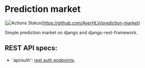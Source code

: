 # Prediction market

[![Actions Status](https://github.com/AverHLV/prediction-market/workflows/tests/badge.svg)(https://github.com/AverHLV/prediction-market)

Simple prediction market on django and django-rest-framework.

## REST API specs:
* 'api/auth': [rest auth endpoints](https://django-rest-auth.readthedocs.io/en/latest/api_endpoints.html).
